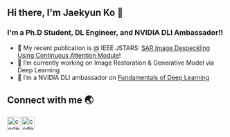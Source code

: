 ## Hi there, I'm Jaekyun Ko 👋 

### I'm a Ph.D Student, DL Engineer, and NVIDIA DLI Ambassador!!

- 🔭 My recent publication is @ IEEE JSTARS: [SAR Image Despeckling Using Continuous Attention Module][paper]!
- 🌱 I’m currently working on Image Restoration & Generative Model via Deep Learning
- 👯 I’m a NVIDIA DLI ambassador on [Fundamentals of Deep Learning][DLI]

## Connect with me 🌏

[<img align="left" alt="codeSTACKr | LinkedIn" width="30px" src="https://cdn.jsdelivr.net/npm/simple-icons@v3/icons/linkedin.svg" />][linkedin]
[<img align="left" alt="codeSTACKr | Google Scholar" width="30px" src="https://cdn.jsdelivr.net/npm/simple-icons@v3/icons/googlescholar.svg" />][googleScholar]

[website]: http://vortex.hanyang.ac.kr
[DLI]: https://courses.nvidia.com/certificates/920b10e42f354a3a9127b4cd5b23a46b/
[paper]: https://ieeexplore.ieee.org/document/9633208
[linkedin]: https://www.linkedin.com/in/jaekyun-ko/
[googleScholar]: [https://www.linkedin.com/in/jaekyun-ko/](https://scholar.google.com/citations?hl=en&user=NBs5cTMAAAAJ)

